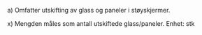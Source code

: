 a) Omfatter utskifting av glass og paneler i støyskjermer.

x) Mengden måles som antall utskiftede glass/paneler. Enhet: stk

